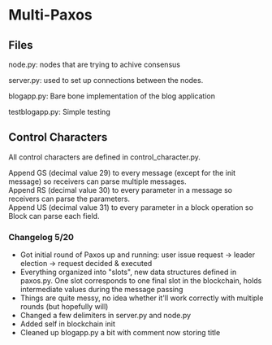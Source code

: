 # Multi-Paxos

## Files

node.py:
    nodes that are trying to achive consensus

server.py:
    used to set up connections between the nodes.

blogapp.py:
    Bare bone implementation of the blog application

testblogapp.py:
    Simple testing

## Control Characters

All control characters are defined in control_character.py.

Append GS (decimal value 29) to every message (except for the init message) so receivers can parse multiple messages.<br>
Append RS (decimal value 30) to every parameter in a message so receivers can parse the parameters.<br>
Append US (decimal value 31) to every parameter in a block operation so Block can parse each field.<br>

### Changelog 5/20
- Got initial round of Paxos up and running: user issue request -> leader election -> request decided & executed
- Everything organized into "slots", new data structures defined in paxos.py. One slot corresponds to one final slot in the blockchain, holds intermediate values during the message passing
- Things are quite messy, no idea whether it'll work correctly with multiple rounds (but hopefully will)
- Changed a few delimiters in server.py and node.py
- Added self in blockchain init
- Cleaned up blogapp.py a bit with comment now storing title